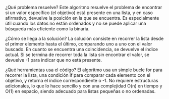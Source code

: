 ¿Qué problema resuelve?
Este algoritmo resuelve el problema de encontrar si un valor específico (el objetivo) está presente en una lista, y en caso afirmativo, devuelve la posición en la que se encuentra. Es especialmente útil cuando los datos no están ordenados y no se puede aplicar una búsqueda más eficiente como la binaria.

¿Cómo se llega a la solución?
La solución consiste en recorrer la lista desde el primer elemento hasta el último, comparando uno a uno con el valor buscado. En cuanto se encuentra una coincidencia, se devuelve el índice actual. Si se termina de recorrer toda la lista sin encontrar el valor, se devuelve -1 para indicar que no está presente.

¿Qué herramientas usa el código?
El algoritmo usa un simple bucle for para recorrer la lista, una condición if para comparar cada elemento con el objetivo, y retorna el índice correspondiente o -1. No requiere estructuras adicionales, lo que lo hace sencillo y con una complejidad O(n) en tiempo y O(1) en espacio, siendo adecuado para listas pequeñas o no ordenadas.